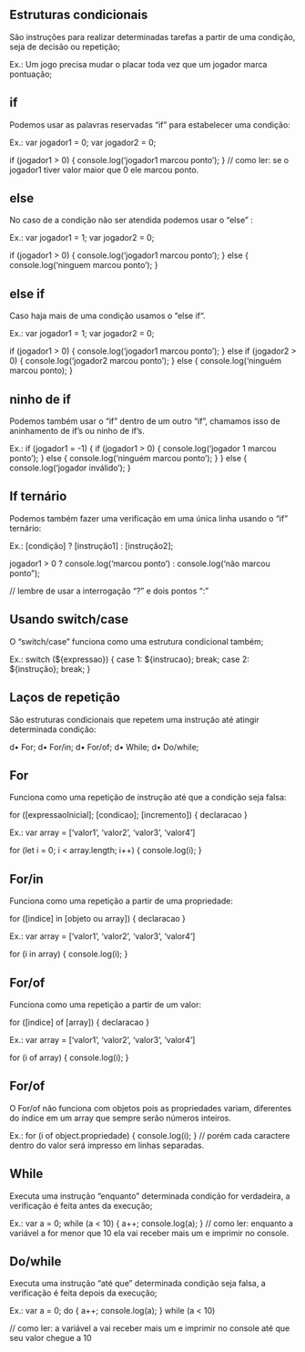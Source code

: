 ## Estruturas condicionais
   São instruções para realizar determinadas tarefas a partir de uma condição, seja de decisão ou repetição;

   Ex.: Um jogo precisa mudar o placar toda vez que um jogador marca pontuação;

## if
   Podemos usar as palavras reservadas “if” para estabelecer uma condição:

   Ex.: var jogador1 = 0;
   var jogador2 = 0;

   if (jogador1 > 0) {
   console.log(‘jogador1 marcou ponto’);
   }
   // como ler: se o jogador1 tiver valor maior que 0 ele marcou ponto.

## else
   No caso de a condição não ser atendida podemos usar o “else” :

   Ex.: var jogador1 = 1;
   var jogador2 = 0;

   if (jogador1 > 0) {
   console.log(‘jogador1 marcou ponto’);
   } else {
   console.log(‘ninguem marcou ponto’);
   }

## else if
   Caso haja mais de uma condição usamos o “else if“.

   Ex.: var jogador1 = 1;
   var jogador2 = 0;

   if (jogador1 > 0) {
   console.log(‘jogador1 marcou ponto’);
   } else if (jogador2 > 0) {
   console.log(‘jogador2 marcou ponto’);
   } else {
   console.log(‘ninguém marcou ponto);
   }

## ninho de if
   Podemos também usar o “if” dentro de um outro “if”, chamamos isso de aninhamento de if’s ou ninho de if’s.

   Ex.: if (jogador1 = -1) {
   if (jogador1 > 0) {
   console.log(‘jogador 1 marcou ponto’);
   } else {
   console.log(‘ninguém marcou ponto’);
   }
   } else {
   console.log(‘jogador inválido’);
   }

## If ternário
   Podemos também fazer uma verificação em uma única linha usando o “if” ternário:

   Ex.: [condição] ? [instrução1] : [instrução2];

   jogador1 > 0 ? console.log(‘marcou ponto’) : console.log(‘não marcou ponto”);

   // lembre de usar a interrogação “?” e dois pontos “:”

## Usando switch/case
   O “switch/case” funciona como uma estrutura condicional também;

   Ex.: switch (${expressao}) {
   case 1:
   ${instrucao};
   break;
   case 2:
   ${instrução};
   break;
   }

## Laços de repetição
   São estruturas condicionais que repetem uma instrução até atingir determinada condição:

   d• For;
   d• For/in;
   d• For/of;
   d• While;
   d• Do/while;

## For
   Funciona como uma repetição de instrução até que a condição seja falsa:

   for ([expressaoInicial]; [condicao]; [incremento]) {
   declaracao }

   Ex.: var array = [‘valor1’, ‘valor2’, ‘valor3’, ‘valor4’]

   for (let i = 0; i < array.length; i++) {
   console.log(i);
   }

## For/in
   Funciona como uma repetição a partir de uma propriedade:

   for ([indice] in [objeto ou array]) {
   declaracao }

   Ex.: var array = [‘valor1’, ‘valor2’, ‘valor3’, ‘valor4’]

   for (i in array) {
   console.log(i);
   }

## For/of
   Funciona como uma repetição a partir de um valor:

   for ([indice] of [array]) {
   declaracao }

   Ex.: var array = [‘valor1’, ‘valor2’, ‘valor3’, ‘valor4’]

   for (i of array) {
   console.log(i);
   }

## For/of
   O For/of não funciona com objetos pois as propriedades variam, diferentes do índice em um array que sempre serão números inteiros.

   Ex.: for (i of object.propriedade) {
   console.log(i);
   }
   // porém cada caractere dentro do valor será impresso em linhas separadas.

## While
   Executa uma instrução “enquanto” determinada condição for verdadeira, a verificação é feita antes da execução;

   Ex.: var a = 0;
   while (a < 10) {
   a++;
   console.log(a);
   }
   // como ler: enquanto a variável a for menor que 10 ela vai receber mais um e imprimir no console.

## Do/while
   Executa uma instrução “até que” determinada condição seja falsa, a verificação é feita depois da execução;

   Ex.: var a = 0;
   do {
   a++;
   console.log(a);
   } while (a < 10)

   // como ler: a variável a vai receber mais um e imprimir no console até que seu valor chegue a 10